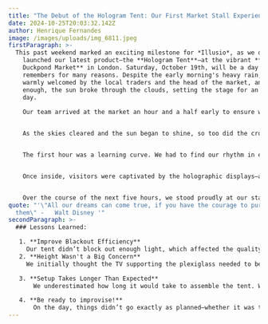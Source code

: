 ```yaml
---
title: "The Debut of the Hologram Tent: Our First Market Stall Experience"
date: 2024-10-25T20:03:32.142Z
author: Henrique Fernandes
image: /images/uploads/img_6811.jpeg
firstParagraph: >-
  This past weekend marked an exciting milestone for *Illusio*, as we officially
    launched our latest product—the **Hologram Tent**—at the vibrant **Richmond
    Duckpond Market** in London. Saturday, October 19th, will be a day our team
    remembers for many reasons. Despite the early morning's heavy rain, we were
    warmly welcomed by the local traders and the head of the market, and soon
    enough, the sun broke through the clouds, setting the stage for an incredible
    day.
     ﻿
    Our team arrived at the market an hour and a half early to ensure we had ample time to set up. Battling the downpour wasn’t easy, but the excitement in the air—both from us and the other stallholders—was undeniable. Rain or shine, the community was eager to share their creations, and we were ready to introduce something entirely new: an immersive holographic experience.


    As the skies cleared and the sun began to shine, so too did the crowd start to gather. Families, couples, and curious onlookers of all ages wandered through the market, exploring the unique stalls. We were eager but nervous—this was our first public showcase, and we weren’t sure what to expect.


    The first hour was a learning curve. We had to find our rhythm in engaging passersby and explaining what the Hologram Tent was all about. Without the bold colors and flashy displays that some of the other stalls had, we relied on curiosity and word-of-mouth to draw people in. It took time for people to stop and take notice, but once they did, we began to see their smiles light up.


    Once inside, visitors were captivated by the holographic displays—a futuristic experience unlike anything else at the market. Despite initial hesitations, especially as we didn’t have a huge budget for marketing, word quickly spread. As soon as the first few visitors entered and saw the stunning holograms, their excitement became contagious.


    Over the course of the next five hours, we stood proudly at our stall, greeting guests, sharing stories, and showcasing our vision. It wasn’t just about selling a product, but offering a moment of wonder—a new way of seeing the world, even if just for a few minutes inside our tent. By the end of the day, we felt a sense of accomplishment that far outweighed the challenges we’d faced earlier.
quote: "'\"All our dreams can come true, if you have the courage to pursue
  them\" -   Walt Disney '"
secondParagraph: >-
  ### Lessons Learned:

   1. **Improve Blackout Efficiency**  
     Our tent didn’t block out enough light, which affected the quality of the holographic displays. For future events, we’ll need to improve the tent’s blackout capabilities by either modifying the materials or adding extra layers to create a darker environment inside.
   2. **Height Wasn't a Big Concern**  
     We initially thought the TV supporting the plexiglass needed to be at eye level for optimal viewing, but this wasn't the case. The screen can be positioned lower, as long as it’s properly barricaded to block the viewer's line of sight to the edges of the screen. This flexibility opens up more possibilities for how we set up the tent in the future.

   3. **Setup Takes Longer Than Expected**  
       We underestimated how long it would take to assemble the tent. We aimed to start by 11:00 AM but weren’t ready until 11:45. This lost us valuable time, especially with only a five-hour window. We’ll practice assembly beforehand to improve our efficiency and make sure we start on time.

   4. **Be ready to improvise!**  
       On the day, things didn’t go exactly as planned—whether it was technical issues or needing to tweak our sales pitch. Being able to adapt quickly and keep going was critical, and this experience taught us the importance of staying flexible and finding creative solutions on the fly.
---
```


